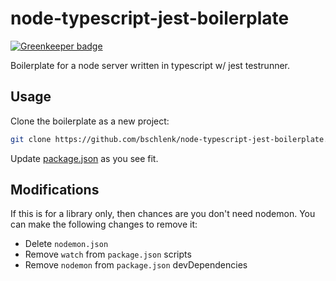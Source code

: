 # node-typescript-jest-boilerplate

[![Greenkeeper badge](https://badges.greenkeeper.io/bschlenk/node-typescript-jest-boilerplate.svg)](https://greenkeeper.io/)

Boilerplate for a node server written in typescript w/ jest testrunner.

## Usage

Clone the boilerplate as a new project:

```bash
git clone https://github.com/bschlenk/node-typescript-jest-boilerplate.git <project>
```

Update [package.json](package.json) as you see fit.

## Modifications

If this is for a library only, then chances are you don't need nodemon.
You can make the following changes to remove it:

* Delete `nodemon.json`
* Remove `watch` from `package.json` scripts
* Remove `nodemon` from `package.json` devDependencies
